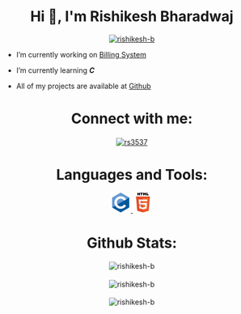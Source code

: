 <h1 align="center">Hi 👋, I'm Rishikesh Bharadwaj</h1>


<p align="center"> <a href="https://github.com/ryo-ma/github-profile-trophy"><img src="https://github-profile-trophy.vercel.app/?username=rishikesh-b&theme=algolia" alt="rishikesh-b" /></a> </p>

 - I’m currently working on [Billing System](https://github.com/rishikesh-b/BillingSystem)

 - I’m currently learning ***C***

 - All of my projects are available at [Github](https://github.com/rishikesh-b)

<h1 align="center">Connect with me:</h1>
<p align="center">
<a href="https://www.hackerrank.com/rs3537" target="blank"><img align="center" src="https://raw.githubusercontent.com/rahuldkjain/github-profile-readme-generator/master/src/images/icons/Social/hackerrank.svg" alt="rs3537" height="30" width="40" /></a>
</p>

<h1 align="center">Languages and Tools:</h1>
<p align="center"> <a href="https://www.cprogramming.com/" target="_blank" rel="noreferrer"> <img src="https://raw.githubusercontent.com/devicons/devicon/master/icons/c/c-original.svg" alt="c" width="40" height="40"/> </a> <a href="https://www.w3.org/html/" target="_blank" rel="noreferrer"> <img src="https://raw.githubusercontent.com/devicons/devicon/master/icons/html5/html5-original-wordmark.svg" alt="html5" width="40" height="40"/> </a> </p>


<h1 align="center">Github Stats:</h1>
<p align="center"> 
<img align="center" src="https://github-readme-stats.vercel.app/api/top-langs?username=rishikesh-b&show_icons=true&theme=highcontrast&locale=en&layout=compact" alt="rishikesh-b" />
</br>
</br>

<img align="center" src="https://github-readme-stats.vercel.app/api?username=rishikesh-b&show_icons=true&theme=aura&locale=en" alt="rishikesh-b" />

</br>
</br>
<img align="center" src="https://github-readme-streak-stats.herokuapp.com/?user=rishikesh-b&theme=highcontrast" alt="rishikesh-b" />

</p>
